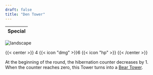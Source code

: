 ```yaml
---
draft: false
title: "Den Tower"
---
```

| <span class="rainbow-text"> Special </span> |
|--------|

![landscape](/images/towers/towerS_63.png)

{{< center >}}
4 {{< icon "dmg" >}}6 {{< icon "hp" >}}
{{< /center >}}

At the beginning of the round, the hibernation counter decreases by 1.
When the counter reaches zero, this Tower turns into a [Bear Tower](/towers/bear-tower).
